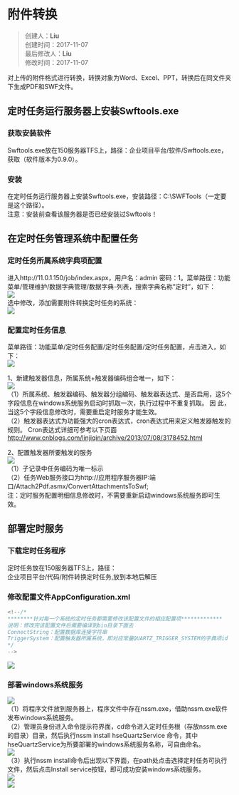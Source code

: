 # 附件转换
>创建人：**Liu**  
>创建时间：2017-11-07  
>最后修改人：**Liu**  
>修改时间：2017-11-07 

对上传的附件格式进行转换，转换对象为Word、Excel、PPT，转换后在同文件夹下生成PDF和SWF文件。

## 定时任务运行服务器上安装Swftools.exe 

### 获取安装软件
   
Swftools.exe放在150服务器TFS上，路径：企业项目平台/软件/Swftools.exe，获取（软件版本为0.9.0）。 

### 安装

在定时任务运行服务器上安装Swftools.exe，安装路径：C:\SWFTools（一定要是这个路径）。  
注意：安装前查看该服务器是否已经安装过Swftools！
 

## 在定时任务管理系统中配置任务

### 定时任务所属系统字典项配置

进入http://11.0.1.150/job/index.aspx，用户名：admin 密码：1。菜单路径：功能菜单/管理维护/数据字典管理/数据字典-列表，搜索字典名称”定时”，如下：  
![](assets/002/10-1510042855000.png)    
选中修改，添加需要附件转换定时任务的系统：  
![](assets/002/10-1510042878000.png) 

### 配置定时任务信息 

菜单路径：功能菜单/定时任务配置/定时任务配置/定时任务配置，点击进入，如下：      
![](assets/002/10-1510042930000.png)    

1、新建触发器信息，所属系统+触发器编码组合唯一，如下：    
![](assets/002/10-1510042978000.png)    
（1）所属系统、触发器编码、触发器分组编码、触发器表达式、是否启用，这5个字段信息在windows系统服务启动时抓取一次，执行过程中不重复抓取。  因  此，当这5个字段信息修改时，需要重启定时服务才能生效。    
（2）触发器表达式为功能强大的cron表达式，cron表达式用来定义触发器触发的规则。    Cron表达式详细可参考以下页面      
http://www.cnblogs.com/linjiqin/archive/2013/07/08/3178452.html  

2、配置触发器所要触发的服务  
![](assets/002/10-1510043047000.png)    
（1）子记录中任务编码为唯一标示    
（2）任务Web服务接口为http://应用程序服务器IP:端口/Attach2Pdf.asmx/ConvertAttachmentsToSwf;     
注：定时服务配置明细信息修改时，不需要重新启动windows系统服务即可生效。  

## 部署定时服务

### 下载定时任务程序  
定时任务放在150服务器TFS上，路径：  
企业项目平台/代码/附件转换定时任务,放到本地后解压

### 修改配置文件AppConfiguration.xml

```js
<!--/*
********针对每一个系统的定时任务都需要修改该配置文件的相应配置项*************
说明：修改完该配置文件后需要编译到bin目录下面去
ConnectString：配置数据库连接字符串
TriggerSystem：配置触发器所属系统，即对应常量QUARTZ_TRIGGER_SYSTEM的字典项id
*/
-->
```  
![](assets/002/10-1510043202000.png)  

### 部署windows系统服务

![](assets/002/10-1510043230000.png)  
（1）将程序文件放到服务器上，程序文件中存在nssm.exe，借助nssm.exe软件发布windows系统服务。  
（2）管理员身份进入命令提示符界面，cd命令进入定时任务根（存放nssm.exe的目录）目录，然后执行nssm install hseQuartzService 命令，其中  hseQuartzService为所要部署的windows系统服务名称，可自由命名。  
![](assets/002/10-1510043265000.png)  
（3）执行nssm install命令后出现以下界面，在path处点击选择定时任务可执行文件，然后点击Install service按钮，即可成功安装windows系统服务。  
![](assets/002/10-1510043289000.png)  
![](assets/002/10-1510043297000.png)







